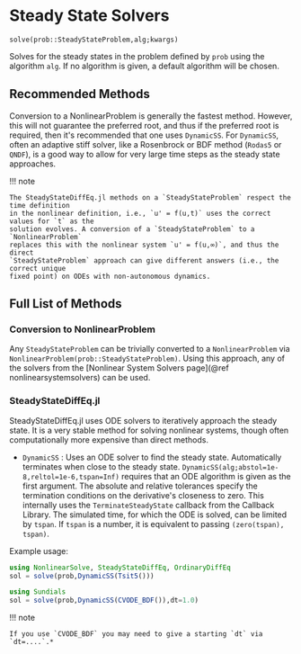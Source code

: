 # Steady State Solvers

`solve(prob::SteadyStateProblem,alg;kwargs)`

Solves for the steady states in the problem defined by `prob` using the algorithm
`alg`. If no algorithm is given, a default algorithm will be chosen.

## Recommended Methods

Conversion to a NonlinearProblem is generally the fastest method. However, this will not
guarantee the preferred root, and thus if the preferred root is required, then it's
recommended that one uses `DynamicSS`. For `DynamicSS`, often an adaptive stiff
solver, like a Rosenbrock or BDF method (`Rodas5` or `QNDF`), is a good way to allow for
very large time steps as the steady state approaches.

!!! note

    The SteadyStateDiffEq.jl methods on a `SteadyStateProblem` respect the time definition
    in the nonlinear definition, i.e., `u' = f(u,t)` uses the correct values for `t` as the
    solution evolves. A conversion of a `SteadyStateProblem` to a `NonlinearProblem`
    replaces this with the nonlinear system `u' = f(u,∞)`, and thus the direct
    `SteadyStateProblem` approach can give different answers (i.e., the correct unique
    fixed point) on ODEs with non-autonomous dynamics.

## Full List of Methods

### Conversion to NonlinearProblem

Any `SteadyStateProblem` can be trivially converted to a `NonlinearProblem` via
`NonlinearProblem(prob::SteadyStateProblem)`. Using this approach, any of the solvers from
the [Nonlinear System Solvers page](@ref nonlinearsystemsolvers) can be used.

### SteadyStateDiffEq.jl

SteadyStateDiffEq.jl uses ODE solvers to iteratively approach the steady state. It is a
very stable method for solving nonlinear systems,
though often computationally more expensive than direct methods.

- `DynamicSS` : Uses an ODE solver to find the steady state. Automatically
  terminates when close to the steady state.
  `DynamicSS(alg;abstol=1e-8,reltol=1e-6,tspan=Inf)` requires that an
  ODE algorithm is given as the first argument.  The absolute and
  relative tolerances specify the termination conditions on the
  derivative's closeness to zero.  This internally uses the
  `TerminateSteadyState` callback from the Callback Library.  The
  simulated time, for which the ODE is solved, can be limited by
  `tspan`.  If `tspan` is a number, it is equivalent to passing
  `(zero(tspan), tspan)`.

Example usage:

```julia
using NonlinearSolve, SteadyStateDiffEq, OrdinaryDiffEq
sol = solve(prob,DynamicSS(Tsit5()))

using Sundials
sol = solve(prob,DynamicSS(CVODE_BDF()),dt=1.0)
```

!!! note

    If you use `CVODE_BDF` you may need to give a starting `dt` via `dt=....`.*

